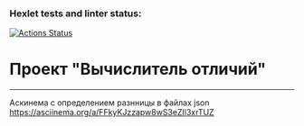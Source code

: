 ### Hexlet tests and linter status:
[![Actions Status](https://github.com/N-Davie/python-project-50/actions/workflows/hexlet-check.yml/badge.svg)](https://github.com/N-Davie/python-project-50/actions)

# Проект "Вычислитель отличий"
____

Аскинема с определением разнницы в файлах json https://asciinema.org/a/FFkyKJzzapw8wS3eZIl3xrTUZ
